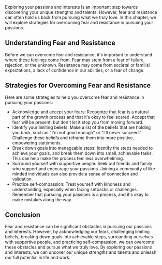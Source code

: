 
Exploring your passions and interests is an important step towards discovering your unique strengths and talents. However, fear and resistance can often hold us back from pursuing what we truly love. In this chapter, we will explore strategies for overcoming fear and resistance in pursuing your passions.

Understanding Fear and Resistance
---------------------------------

Before we can overcome fear and resistance, it's important to understand where these feelings come from. Fear may stem from a fear of failure, rejection, or the unknown. Resistance may come from societal or familial expectations, a lack of confidence in our abilities, or a fear of change.

Strategies for Overcoming Fear and Resistance
---------------------------------------------

Here are some strategies to help you overcome fear and resistance in pursuing your passions:

* Acknowledge and accept your fears: Recognize that fear is a natural part of the growth process and that it's okay to feel scared. Accept that fear will be present, but don't let it stop you from moving forward.
* Identify your limiting beliefs: Make a list of the beliefs that are holding you back, such as "I'm not good enough" or "I'll never succeed." Challenge these beliefs and reframe them into more positive, empowering statements.
* Break down goals into manageable steps: Identify the steps needed to achieve your goals, and break them down into small, achievable tasks. This can help make the process feel less overwhelming.
* Surround yourself with supportive people: Seek out friends and family who support and encourage your passions. Joining a community of like-minded individuals can also provide a sense of connection and validation.
* Practice self-compassion: Treat yourself with kindness and understanding, especially when facing setbacks or challenges. Remember that pursuing your passions is a process, and it's okay to make mistakes along the way.

Conclusion
----------

Fear and resistance can be significant obstacles in pursuing our passions and interests. However, by acknowledging our fears, challenging limiting beliefs, breaking down goals into achievable steps, surrounding ourselves with supportive people, and practicing self-compassion, we can overcome these obstacles and pursue what we truly love. By exploring our passions and interests, we can uncover our unique strengths and talents and unleash our full potential in life and work.
